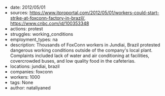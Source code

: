 - date: 2012/05/01
- sources: https://www.itproportal.com/2012/05/01/workers-could-start-strike-at-foxconn-factory-in-brazil/, https://www.cnbc.com/id/100353348
- actions: protest
- struggles: working_conditions
- employment_types: na
- description: Thousands of FoxConn workers in Jundiai, Brazil protested dangerous working conditions outside of the company's local plant. Complaints included lack of water and air conditioning at facilities, covercrowded buses, and low quality food in the cafeterias.
- locations: jundiai, brazil
- companies: foxconn
- workers: 1000
- tags: None
- author: nataliyaned
